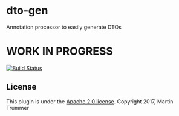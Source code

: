 # dto-gen
Annotation processor to easily generate DTOs

# WORK IN PROGRESS

[![Build Status](https://travis-ci.org/tmtron/dto-gen.svg?label=travis)](https://travis-ci.org/tmtron/dto-gen/builds) 

## License
This plugin is under the [Apache 2.0 license](http://www.apache.org/licenses/LICENSE-2.0.html). Copyright 2017, Martin Trummer
